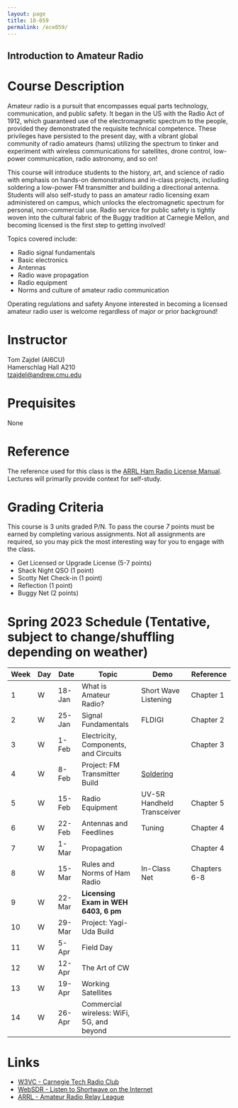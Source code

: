 ```yaml
---
layout: page
title: 18-059
permalink: /ece059/
---
```


## Introduction to Amateur Radio

# Course Description
Amateur radio is a pursuit that encompasses equal parts technology, communication, and public safety. It began in the US with the Radio Act of 1912, which guaranteed use of the electromagnetic spectrum to the people, provided they demonstrated the requisite technical competence. These privileges have persisted to the present day, with a vibrant global community of radio amateurs (hams) utilizing the spectrum to tinker and experiment with wireless communications for satellites, drone control, low-power communication, radio astronomy, and so on!

This course will introduce students to the history, art, and science of radio with emphasis on hands-on demonstrations and in-class projects, including soldering a low-power FM transmitter and building a directional antenna. Students will also self-study to pass an amateur radio licensing exam administered on campus, which unlocks the electromagnetic spectrum for personal, non-commercial use. Radio service for public safety is tightly woven into the cultural fabric of the Buggy tradition at Carnegie Mellon, and becoming licensed is the first step to getting involved!

Topics covered include:
- Radio signal fundamentals
- Basic electronics
- Antennas
- Radio wave propagation
- Radio equipment
- Norms and culture of amateur radio communication

Operating regulations and safety Anyone interested in becoming a licensed amateur radio user is welcome regardless of major or prior background!

# Instructor
Tom Zajdel (AI6CU)<br/>
Hamerschlag Hall A210<br/>
tzajdel@andrew.cmu.edu

# Prequisites
None

# Reference
The reference used for this class is the [ARRL Ham Radio License Manual](https://www.amazon.com/dp/1625951558/ref=sspa_dk_detail_0?psc=1&pd_rd_i=1625951558&). Lectures will primarily provide context for self-study.

# Grading Criteria
This course is 3 units graded P/N. To pass the course *7* points must be earned by completing various assignments. Not all assignments are required, so you may pick the most interesting way for you to engage with the class.
- Get Licensed or Upgrade License (5-7 points)
- Shack Night QSO (1 point)
- Scotty Net Check-in (1 point)
- Reflection (1 point)
- Buggy Net (2 points)

# Spring 2023 Schedule (Tentative, subject to change/shuffling depending on weather)

| Week | Day | Date | Topic | Demo | Reference |
| --- | --- | --- | --- | --- | --- |
| 1 | W | 18-Jan | What is Amateur Radio? | Short Wave Listening | Chapter 1 |
| 2 | W | 25-Jan | Signal Fundamentals | FLDIGI | Chapter 2 |
| 3 | W | 1-Feb  | Electricity, Components, and Circuits | | Chapter 3 |
| 4 | W | 8-Feb  | Project: FM Transmitter Build | [Soldering](https://www.youtube.com/watch?v=Qps9woUGkvI) |
| 5 | W | 15-Feb | Radio Equipment | UV-5R Handheld Transceiver | Chapter 5 |
| 6 | W | 22-Feb | Antennas and Feedlines | Tuning | Chapter 4 |
| 7 | W | 1-Mar  | Propagation |  | Chapter 4 |
| 8 | W | 15-Mar | Rules and Norms of Ham Radio | In-Class Net | Chapters 6-8 |
| 9 | W | 22-Mar | **Licensing Exam in WEH 6403, 6 pm** |  |
|10 | W | 29-Mar | Project: Yagi-Uda Build |  |
|11 | W | 5-Apr  | Field Day |  |
|12 | W | 12-Apr | The Art of CW | |
|13 | W | 19-Apr | Working Satellites | |
|14 | W | 26-Apr | Commercial wireless: WiFi, 5G, and beyond | |

# Links
- [W3VC - Carnegie Tech Radio Club](http://www.w3vc.org/)
- [WebSDR - Listen to Shortwave on the Internet](http://www.websdr.org/)
- [ARRL - Amateur Radio Relay League](http://www.arrl.org/what-is-ham-radio)
